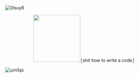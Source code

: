 ![0lsuy6](https://github.com/user-attachments/assets/e6d0c720-6ca2-463c-99db-afe7fe45f8ce)

<p align="center">
           <img width="150" src="https://github.com/user-attachments/assets/698a66a8-7056-4476-9860-2540ad495130">⌠shit how to write a code⌡
</p>

![urn1qx](https://github.com/user-attachments/assets/de97db50-7bcd-46ec-a082-fd6f50f1a2ef)
